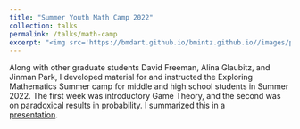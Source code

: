 ```yaml
---
title: "Summer Youth Math Camp 2022"
collection: talks
permalink: /talks/math-camp
excerpt: "<img src='https://bmdart.github.io/bmintz.github.io//images/prob-paradoxes_title.png' style='height:300px;'> "
---
```


Along with other graduate students David Freeman, Alina Glaubitz, and Jinman Park, I developed material for and instructed the Exploring Mathematics Summer camp for middle and high school 
students in Summer 2022. The first week was introductory Game Theory, and the second was on paradoxical results in probability. I summarized this in a  
<a href='https://bmdart.github.io/bmintz.github.io//talks/expository'>presentation</a>.
